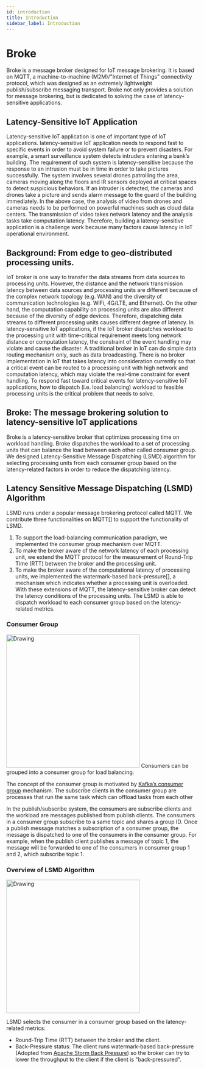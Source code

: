 ```yaml
---
id: introduction
title: Introduction
sidebar_label: Introduction
---
```


# Broke 
Broke is a message broker designed for IoT message brokering. It is based on MQTT, a machine-to-machine (M2M)/"Internet of Things" connectivity protocol, which was designed as an extremely lightweight publish/subscribe messaging transport. Broke not only provides a solution for message brokering, but is dedicated to solving the case of latency-sensitive applications. 

## Latency-Sensitive IoT Application
Latency-sensitive IoT application is one of important type of IoT applications. latency-sensitive IoT application needs to respond fast to specific events in order to avoid system failure or to prevent disasters. For example, a smart surveillance system detects intruders entering a bank’s building. The requirement of such system is latency-sensitive because the response to an intrusion must be in time in order to take pictures successfully. The system involves several drones patrolling the area, cameras moving along the floors and IR sensors deployed at critical spaces to detect suspicious behaviors. If an intruder is detected, the cameras and drones take a picture and sends alarm message to the guard of the building immediately. In the above case, the analysis of video from drones and cameras needs to be performed on powerful machines such as cloud data centers. The transmission of video takes network latency and the analysis tasks take computation latency. Therefore, building a latency-sensitive application is a challenge work because many factors cause latency in IoT operational environment.

## Background: From edge to geo-distributed processing units.
IoT broker is one way to transfer the data streams from data sources to processing units. However, the distance and the network transmission latency between data sources and processing units are different because of the complex network topology (e.g. WAN) and the diversity of communication technologies (e.g. WiFi, 4G/LTE, and Ethernet).
On the other hand, the computation capability on processing units are also different because of the diversity of edge devices. Therefore, dispatching data streams to different processing units causes different degree of latency. In latency-sensitive IoT applications, if the IoT broker dispatches workload to the processing unit with time-critical requirement meets long network distance or computation latency, the constraint of the event handling may violate and cause the disaster.
A traditional broker in IoT can do simple data routing mechanism only, such as data broadcasting. There is no broker implementation in IoT that takes latency into consideration currently so that a critical event can be routed to a processing unit with high network and computation latency, which may violate the real-time constraint for event handling.
To respond fast toward critical events for latency-sensitive IoT applications, how to dispatch (i.e. load balancing) workload to feasible processing units is the critical problem that needs to solve.

## Broke: The message brokering solution to latency-sensitive IoT applications
Broke is a latency-sensitive broker that optimizes processing time on workload handling. Broke dispatches the workload to a set of processing units that can balance the load between each other called consumer group. 
We designed Latency-Sensitive Message Dispatching (LSMD) algorithm for selecting processing units from each consumer group based on the latency-related factors in order to reduce the dispatching latency. 

## Latency Sensitive Message Dispatching (LSMD) Algorithm
LSMD runs under a popular message brokering protocol called MQTT. We contribute three functionalities on MQTT[] to support the functionality of LSMD. 
1. To support the load-balancing communication paradigm, we implemented the consumer group mechanism over MQTT. 
2. To make the broker aware of the network latency of each processing unit, we extend the MQTT protocol for the measurement of Round-Trip Time (RTT) between the broker and the processing unit. 
3. To make the broker aware of the computational latency of processing units, we implemented the watermark-based back-pressure[], a mechanism which indicates whether a processing unit is overloaded. With these extensions of MQTT, the latency-sensitive broker can detect the latency conditions of the processing units. The LSMD is able to dispatch workload to each consumer group based on the latency-related metrics.

### Consumer Group
<img src="https://dsngroup.github.io/broke/img/consumergroup.png" alt="Drawing" style="width: 350px;"/>
Consumers can be grouped into a consumer group for load balancing.

The concept of the consumer group is motivated by [Kafka’s consumer group](https://kafka.apache.org/documentation/#intro_consumers) mechanism. The subscribe clients in the consumer group are processes that run the same task which can offload tasks from each other

In the publish/subscribe system, the consumers are subscribe clients and the workload are messages published from publish clients. The consumers in a consumer group subscribe to a same topic and shares a group ID. Once a publish message matches a subscription of a consumer group, the message is dispatched to one of the consumers in the consumer group. For example, when the publish client publishes a message of topic 1, the message will be forwarded to one of the consumers in consumer group 1 and 2, which subscribe topic 1.

### Overview of LSMD Algorithm
<img src="https://dsngroup.github.io/broke/img/LSMD.png" alt="Drawing" style="width: 350px;"/>

LSMD selects the consumer in a consumer group based on the latency-related metrics:
* Round-Trip Time (RTT) between the broker and the client.
* Back-Pressure status: The client runs watermark-based back-pressure (Adopted from [Apache Storm Back Pressure](http://jobs.one2team.com/apache-storms/)) so the broker can try to lower the throughput to the client if the client is "back-pressured".
